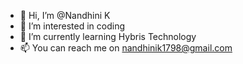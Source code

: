 - 👋 Hi, I’m @Nandhini K
- 👀 I’m interested in coding
- 🌱 I’m currently learning Hybris Technology
- 📫 You can reach me on nandhinik1798@gmail.com

<!---
Nandhinik1/Nandhinik1 is a ✨ special ✨ repository because its `README.md` (this file) appears on your GitHub profile.
You can click the Preview link to take a look at your changes.
--->

